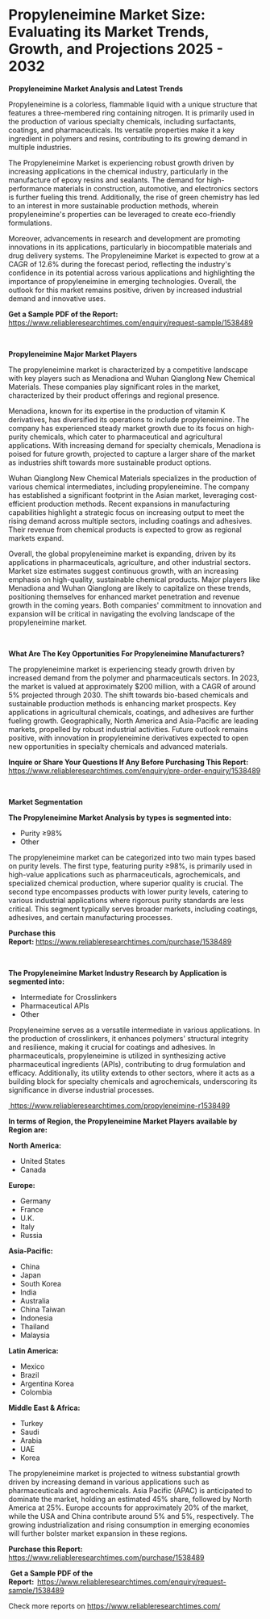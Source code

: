 <p><h1>Propyleneimine Market Size: Evaluating its Market Trends, Growth, and Projections 2025 - 2032</h1></p><p><strong>Propyleneimine Market Analysis and Latest Trends</strong></p>
<p><p>Propyleneimine is a colorless, flammable liquid with a unique structure that features a three-membered ring containing nitrogen. It is primarily used in the production of various specialty chemicals, including surfactants, coatings, and pharmaceuticals. Its versatile properties make it a key ingredient in polymers and resins, contributing to its growing demand in multiple industries.</p><p>The Propyleneimine Market is experiencing robust growth driven by increasing applications in the chemical industry, particularly in the manufacture of epoxy resins and sealants. The demand for high-performance materials in construction, automotive, and electronics sectors is further fueling this trend. Additionally, the rise of green chemistry has led to an interest in more sustainable production methods, wherein propyleneimine's properties can be leveraged to create eco-friendly formulations.</p><p>Moreover, advancements in research and development are promoting innovations in its applications, particularly in biocompatible materials and drug delivery systems. The Propyleneimine Market is expected to grow at a CAGR of 12.6% during the forecast period, reflecting the industry's confidence in its potential across various applications and highlighting the importance of propyleneimine in emerging technologies. Overall, the outlook for this market remains positive, driven by increased industrial demand and innovative uses.</p></p>
<p><strong>Get a Sample PDF of the Report:&nbsp;</strong> <a href="https://www.reliableresearchtimes.com/enquiry/request-sample/1538489?utm_campaign=2193&utm_medium=2&utm_source=Github&utm_content=ia&utm_term=01042025&utm_id=propyleneimine">https://www.reliableresearchtimes.com/enquiry/request-sample/1538489</a></p>
<p>&nbsp;</p>
<p><strong>Propyleneimine Major Market Players</strong></p>
<p><p>The propyleneimine market is characterized by a competitive landscape with key players such as Menadiona and Wuhan Qianglong New Chemical Materials. These companies play significant roles in the market, characterized by their product offerings and regional presence.</p><p>Menadiona, known for its expertise in the production of vitamin K derivatives, has diversified its operations to include propyleneimine. The company has experienced steady market growth due to its focus on high-purity chemicals, which cater to pharmaceutical and agricultural applications. With increasing demand for specialty chemicals, Menadiona is poised for future growth, projected to capture a larger share of the market as industries shift towards more sustainable product options.</p><p>Wuhan Qianglong New Chemical Materials specializes in the production of various chemical intermediates, including propyleneimine. The company has established a significant footprint in the Asian market, leveraging cost-efficient production methods. Recent expansions in manufacturing capabilities highlight a strategic focus on increasing output to meet the rising demand across multiple sectors, including coatings and adhesives. Their revenue from chemical products is expected to grow as regional markets expand.</p><p>Overall, the global propyleneimine market is expanding, driven by its applications in pharmaceuticals, agriculture, and other industrial sectors. Market size estimates suggest continuous growth, with an increasing emphasis on high-quality, sustainable chemical products. Major players like Menadiona and Wuhan Qianglong are likely to capitalize on these trends, positioning themselves for enhanced market penetration and revenue growth in the coming years. Both companies' commitment to innovation and expansion will be critical in navigating the evolving landscape of the propyleneimine market.</p></p>
<p>&nbsp;</p>
<p><strong>What Are The Key Opportunities For Propyleneimine Manufacturers?</strong></p>
<p><p>The propyleneimine market is experiencing steady growth driven by increased demand from the polymer and pharmaceuticals sectors. In 2023, the market is valued at approximately $200 million, with a CAGR of around 5% projected through 2030. The shift towards bio-based chemicals and sustainable production methods is enhancing market prospects. Key applications in agricultural chemicals, coatings, and adhesives are further fueling growth. Geographically, North America and Asia-Pacific are leading markets, propelled by robust industrial activities. Future outlook remains positive, with innovation in propyleneimine derivatives expected to open new opportunities in specialty chemicals and advanced materials.</p></p>
<p><strong>Inquire or Share Your Questions If Any Before Purchasing This Report:</strong> <a href="https://www.reliableresearchtimes.com/enquiry/pre-order-enquiry/1538489?utm_campaign=2193&utm_medium=2&utm_source=Github&utm_content=ia&utm_term=01042025&utm_id=propyleneimine">https://www.reliableresearchtimes.com/enquiry/pre-order-enquiry/1538489</a></p>
<p>&nbsp;</p>
<p><strong>Market Segmentation</strong></p>
<p><strong>The Propyleneimine Market Analysis by types is segmented into:</strong></p>
<p><ul><li>Purity ≥98%</li><li>Other</li></ul></p>
<p><p>The propyleneimine market can be categorized into two main types based on purity levels. The first type, featuring purity ≥98%, is primarily used in high-value applications such as pharmaceuticals, agrochemicals, and specialized chemical production, where superior quality is crucial. The second type encompasses products with lower purity levels, catering to various industrial applications where rigorous purity standards are less critical. This segment typically serves broader markets, including coatings, adhesives, and certain manufacturing processes.</p></p>
<p><strong>Purchase this Report:&nbsp;</strong><a href="https://www.reliableresearchtimes.com/purchase/1538489?utm_campaign=2193&utm_medium=2&utm_source=Github&utm_content=ia&utm_term=01042025&utm_id=propyleneimine">https://www.reliableresearchtimes.com/purchase/1538489</a></p>
<p>&nbsp;</p>
<p><strong>The Propyleneimine Market Industry Research by Application is segmented into:</strong></p>
<p><ul><li>Intermediate for Crosslinkers</li><li>Pharmaceutical APIs</li><li>Other</li></ul></p>
<p><p>Propyleneimine serves as a versatile intermediate in various applications. In the production of crosslinkers, it enhances polymers' structural integrity and resilience, making it crucial for coatings and adhesives. In pharmaceuticals, propyleneimine is utilized in synthesizing active pharmaceutical ingredients (APIs), contributing to drug formulation and efficacy. Additionally, its utility extends to other sectors, where it acts as a building block for specialty chemicals and agrochemicals, underscoring its significance in diverse industrial processes.</p></p>
<p><a href="https://www.reliableresearchtimes.com/propyleneimine-r1538489?utm_campaign=2193&utm_medium=2&utm_source=Github&utm_content=ia&utm_term=01042025&utm_id=propyleneimine">&nbsp;https://www.reliableresearchtimes.com/propyleneimine-r1538489</a></p>
<p><strong>In terms of Region, the Propyleneimine Market Players available by Region are:</strong></p>
<p>
    <p> <strong> North America: </strong>
        <ul>
            <li>United States</li>
            <li>Canada</li>
        </ul>
        </p> 
    <p> <strong> Europe: </strong>
        <ul>
            <li>Germany</li>
            <li>France</li>
            <li>U.K.</li>
            <li>Italy</li>
            <li>Russia</li>
        </ul>
        </p> 
    <p> <strong> Asia-Pacific: </strong>
        <ul>
            <li>China</li>
            <li>Japan</li>
            <li>South Korea</li>
            <li>India</li>
            <li>Australia</li>
            <li>China Taiwan</li>
            <li>Indonesia</li>
            <li>Thailand</li>
            <li>Malaysia</li>
        </ul>
        </p> 
    <p> <strong> Latin America: </strong>
        <ul>
            <li>Mexico</li>
            <li>Brazil</li>
            <li>Argentina Korea</li>
            <li>Colombia</li>
        </ul>
        </p> 
    <p> <strong> Middle East & Africa: </strong>
        <ul>
            <li>Turkey</li>
            <li>Saudi</li>
            <li>Arabia</li>
            <li>UAE</li>
            <li>Korea</li>
        </ul>
    </p>
    </p>
<p><p>The propyleneimine market is projected to witness substantial growth driven by increasing demand in various applications such as pharmaceuticals and agrochemicals. Asia Pacific (APAC) is anticipated to dominate the market, holding an estimated 45% share, followed by North America at 25%. Europe accounts for approximately 20% of the market, while the USA and China contribute around 5% and 5%, respectively. The growing industrialization and rising consumption in emerging economies will further bolster market expansion in these regions.</p></p>
<p><strong>Purchase this Report: </strong><a href="https://www.reliableresearchtimes.com/purchase/1538489?utm_campaign=2193&utm_medium=2&utm_source=Github&utm_content=ia&utm_term=01042025&utm_id=propyleneimine">https://www.reliableresearchtimes.com/purchase/1538489</a></p>
<p>&nbsp;<strong>Get a Sample PDF of the Report:&nbsp;&nbsp;</strong><a href="https://www.reliableresearchtimes.com/enquiry/request-sample/1538489?utm_campaign=2193&utm_medium=2&utm_source=Github&utm_content=ia&utm_term=01042025&utm_id=propyleneimine">https://www.reliableresearchtimes.com/enquiry/request-sample/1538489</a></p>
<p><strong></strong></p>
<p>Check more reports on <a href="https://www.reliableresearchtimes.com/?utm_campaign=2193&utm_medium=2&utm_source=Github&utm_content=ia&utm_term=01042025&utm_id=propyleneimine">https://www.reliableresearchtimes.com/</a></p>